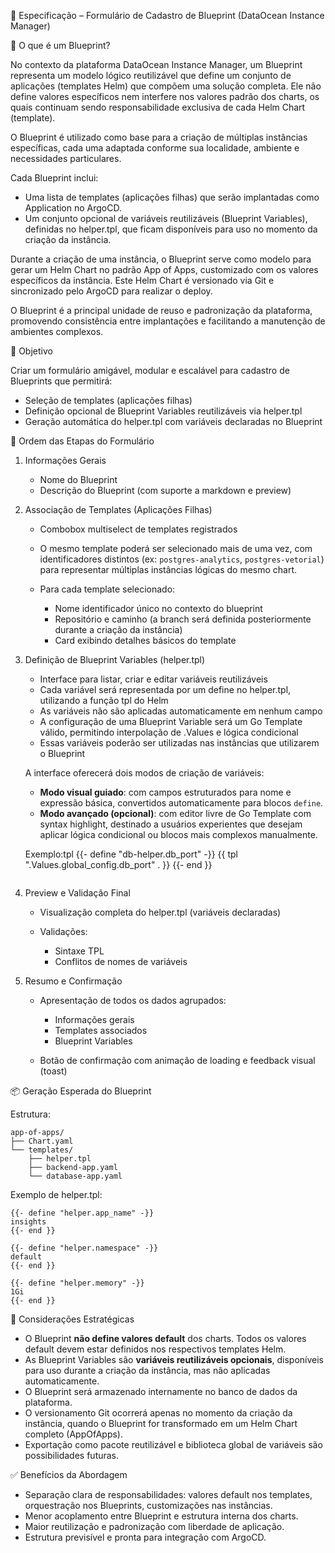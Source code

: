 📝 Especificação – Formulário de Cadastro de Blueprint (DataOcean Instance Manager)

📖 O que é um Blueprint?

No contexto da plataforma DataOcean Instance Manager, um Blueprint representa um modelo lógico reutilizável que define um conjunto de aplicações (templates Helm) que compõem uma solução completa. Ele não define valores específicos nem interfere nos valores padrão dos charts, os quais continuam sendo responsabilidade exclusiva de cada Helm Chart (template).

O Blueprint é utilizado como base para a criação de múltiplas instâncias específicas, cada uma adaptada conforme sua localidade, ambiente e necessidades particulares.

Cada Blueprint inclui:

- Uma lista de templates (aplicações filhas) que serão implantadas como Application no ArgoCD.
- Um conjunto opcional de variáveis reutilizáveis (Blueprint Variables), definidas no helper.tpl, que ficam disponíveis para uso no momento da criação da instância.

Durante a criação de uma instância, o Blueprint serve como modelo para gerar um Helm Chart no padrão App of Apps, customizado com os valores específicos da instância. Este Helm Chart é versionado via Git e sincronizado pelo ArgoCD para realizar o deploy.

O Blueprint é a principal unidade de reuso e padronização da plataforma, promovendo consistência entre implantações e facilitando a manutenção de ambientes complexos.

🎯 Objetivo

Criar um formulário amigável, modular e escalável para cadastro de Blueprints que permitirá:

- Seleção de templates (aplicações filhas)
- Definição opcional de Blueprint Variables reutilizáveis via helper.tpl
- Geração automática do helper.tpl com variáveis declaradas no Blueprint

🔄 Ordem das Etapas do Formulário

1. Informações Gerais

   - Nome do Blueprint
   - Descrição do Blueprint (com suporte a markdown e preview)

2. Associação de Templates (Aplicações Filhas)

   - Combobox multiselect de templates registrados
   - O mesmo template poderá ser selecionado mais de uma vez, com identificadores distintos (ex: `postgres-analytics`, `postgres-vetorial`) para representar múltiplas instâncias lógicas do mesmo chart.
   - Para cada template selecionado:

     - Nome identificador único no contexto do blueprint
     - Repositório e caminho (a branch será definida posteriormente durante a criação da instância)
     - Card exibindo detalhes básicos do template

3. Definição de Blueprint Variables (helper.tpl)

   - Interface para listar, criar e editar variáveis reutilizáveis
   - Cada variável será representada por um define no helper.tpl, utilizando a função tpl do Helm
   - As variáveis não são aplicadas automaticamente em nenhum campo
   - A configuração de uma Blueprint Variable será um Go Template válido, permitindo interpolação de .Values e lógica condicional
   - Essas variáveis poderão ser utilizadas nas instâncias que utilizarem o Blueprint

   A interface oferecerá dois modos de criação de variáveis:

   - **Modo visual guiado**: com campos estruturados para nome e expressão básica, convertidos automaticamente para blocos `define`.
   - **Modo avançado (opcional)**: com editor livre de Go Template com syntax highlight, destinado a usuários experientes que desejam aplicar lógica condicional ou blocos mais complexos manualmente.

   Exemplo\:tpl {{- define "db-helper.db\_port" -}} {{ tpl ".Values.global\_config.db\_port" . }} {{- end }}

   ```

   ```

4. Preview e Validação Final

   - Visualização completa do helper.tpl (variáveis declaradas)
   - Validações:

     - Sintaxe TPL
     - Conflitos de nomes de variáveis

5. Resumo e Confirmação

   - Apresentação de todos os dados agrupados:

     - Informações gerais
     - Templates associados
     - Blueprint Variables

   - Botão de confirmação com animação de loading e feedback visual (toast)

📦 Geração Esperada do Blueprint

Estrutura:

```
app-of-apps/
├── Chart.yaml
└── templates/
    ├── helper.tpl
    ├── backend-app.yaml
    └── database-app.yaml
```

Exemplo de helper.tpl:

```tpl
{{- define "helper.app_name" -}}
insights
{{- end }}

{{- define "helper.namespace" -}}
default
{{- end }}

{{- define "helper.memory" -}}
1Gi
{{- end }}
```

🔄 Considerações Estratégicas

- O Blueprint **não define valores default** dos charts. Todos os valores default devem estar definidos nos respectivos templates Helm.
- As Blueprint Variables são **variáveis reutilizáveis opcionais**, disponíveis para uso durante a criação da instância, mas não aplicadas automaticamente.
- O Blueprint será armazenado internamente no banco de dados da plataforma.
- O versionamento Git ocorrerá apenas no momento da criação da instância, quando o Blueprint for transformado em um Helm Chart completo (AppOfApps).
- Exportação como pacote reutilizável e biblioteca global de variáveis são possibilidades futuras.

✅ Benefícios da Abordagem

- Separação clara de responsabilidades: valores default nos templates, orquestração nos Blueprints, customizações nas instâncias.
- Menor acoplamento entre Blueprint e estrutura interna dos charts.
- Maior reutilização e padronização com liberdade de aplicação.
- Estrutura previsível e pronta para integração com ArgoCD.
